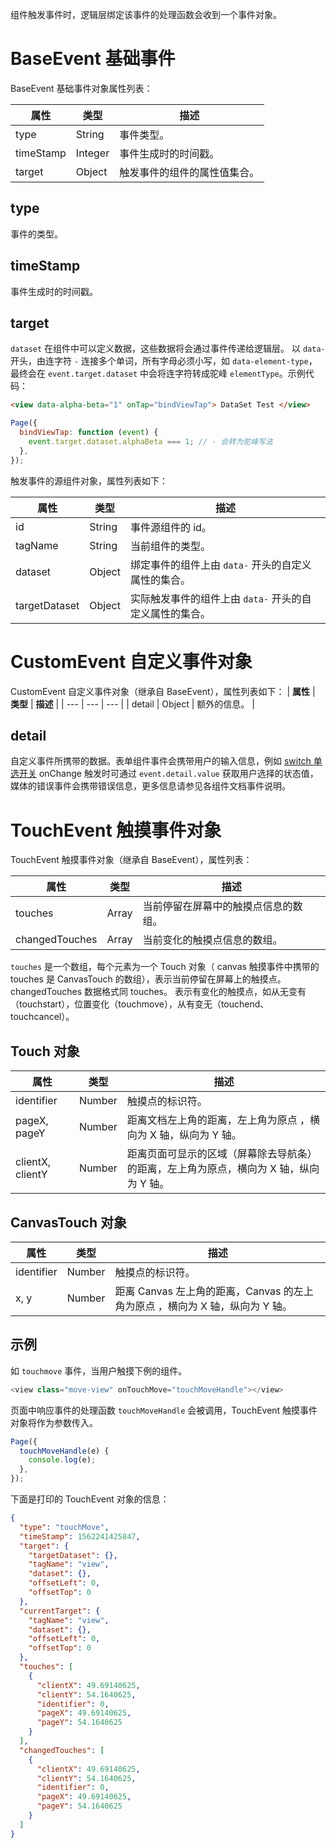 组件触发事件时，逻辑层绑定该事件的处理函数会收到一个事件对象。

# BaseEvent 基础事件

BaseEvent 基础事件对象属性列表：

| **属性**  | **类型** | **描述**                     |
| --------- | -------- | ---------------------------- |
| type      | String   | 事件类型。                   |
| timeStamp | Integer  | 事件生成时的时间戳。         |
| target    | Object   | 触发事件的组件的属性值集合。 |

## type

事件的类型。

## timeStamp

事件生成时的时间戳。

## target

`dataset` 在组件中可以定义数据，这些数据将会通过事件传递给逻辑层。 以 `data-` 开头，由连字符 `-` 连接多个单词，所有字母必须小写，如 `data-element-type`，最终会在 `event.target.dataset` 中会将连字符转成驼峰 `elementType`。示例代码：

```html
<view data-alpha-beta="1" onTap="bindViewTap"> DataSet Test </view>
```

```javascript
Page({
  bindViewTap: function (event) {
    event.target.dataset.alphaBeta === 1; // - 会转为驼峰写法
  },
});
```

触发事件的源组件对象，属性列表如下：

| **属性** | **类型** | **描述** |
| --- | --- | --- |
| id | String | 事件源组件的 id。 |
| tagName | String | 当前组件的类型。 |
| dataset | Object | 绑定事件的组件上由 `data-` 开头的自定义属性的集合。 |
| targetDataset | Object | 实际触发事件的组件上由 `data-` 开头的自定义属性的集合。 |

# CustomEvent 自定义事件对象

CustomEvent 自定义事件对象（继承自 BaseEvent），属性列表如下： | **属性** | **类型** | **描述** | | --- | --- | --- | | detail | Object | 额外的信息。 |

## detail

自定义事件所携带的数据。表单组件事件会携带用户的输入信息，例如 [switch 单选开关](https://opendocs.alipay.com/mini/component/switch) onChange 触发时可通过 `event.detail.value` 获取用户选择的状态值，媒体的错误事件会携带错误信息，更多信息请参见各组件文档事件说明。

# TouchEvent 触摸事件对象

TouchEvent 触摸事件对象（继承自 BaseEvent），属性列表：

| **属性**       | **类型** | **描述**                             |
| -------------- | -------- | ------------------------------------ |
| touches        | Array    | 当前停留在屏幕中的触摸点信息的数组。 |
| changedTouches | Array    | 当前变化的触摸点信息的数组。         |

`touches` 是一个数组，每个元素为一个 Touch 对象（ canvas 触摸事件中携带的 touches 是 CanvasTouch 的数组），表示当前停留在屏幕上的触摸点。 changedTouches 数据格式同 touches。 表示有变化的触摸点，如从无变有（touchstart），位置变化（touchmove），从有变无（touchend、touchcancel）。

## Touch 对象

| **属性** | **类型** | **描述** |
| --- | --- | --- |
| identifier | Number | 触摸点的标识符。 |
| pageX, pageY | Number | 距离文档左上角的距离，左上角为原点 ，横向为 X 轴，纵向为 Y 轴。 |
| clientX, clientY | Number | 距离页面可显示的区域（屏幕除去导航条）的距离，左上角为原点，横向为 X 轴，纵向为 Y 轴。 |

## CanvasTouch 对象

| **属性** | **类型** | **描述** |
| --- | --- | --- |
| identifier | Number | 触摸点的标识符。 |
| x, y | Number | 距离 Canvas 左上角的距离，Canvas 的左上角为原点 ，横向为 X 轴，纵向为 Y 轴。 |

## 示例

如 `touchmove` 事件，当用户触摸下例的组件。

```javascript
<view class="move-view" onTouchMove="touchMoveHandle"></view>
```

页面中响应事件的处理函数 `touchMoveHandle` 会被调用，TouchEvent 触摸事件对象将作为参数传入。

```javascript
Page({
  touchMoveHandle(e) {
    console.log(e);
  },
});
```

下面是打印的 TouchEvent 对象的信息：

```json
{
  "type": "touchMove",
  "timeStamp": 1562241425847,
  "target": {
    "targetDataset": {},
    "tagName": "view",
    "dataset": {},
    "offsetLeft": 0,
    "offsetTop": 0
  },
  "currentTarget": {
    "tagName": "view",
    "dataset": {},
    "offsetLeft": 0,
    "offsetTop": 0
  },
  "touches": [
    {
      "clientX": 49.69140625,
      "clientY": 54.1640625,
      "identifier": 0,
      "pageX": 49.69140625,
      "pageY": 54.1640625
    }
  ],
  "changedTouches": [
    {
      "clientX": 49.69140625,
      "clientY": 54.1640625,
      "identifier": 0,
      "pageX": 49.69140625,
      "pageY": 54.1640625
    }
  ]
}
```
